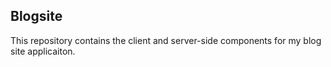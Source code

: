 ## Blogsite

This repository contains the client and server-side components for my blog site applicaiton.
